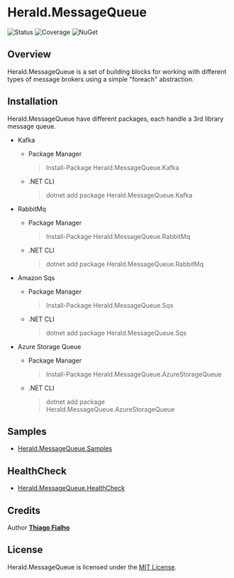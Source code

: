# Herald.MessageQueue

![Status](https://github.com/tcfialho/Herald.MessageQueue/workflows/Herald.MessageQueue/badge.svg) ![Coverage](https://codecov.io/gh/tcfialho/Herald.MessageQueue/branch/master/graph/badge.svg) ![NuGet](https://buildstats.info/nuget/Herald.MessageQueue)

## Overview
Herald.MessageQueue is a set of building blocks for working with different types of message brokers using a simple "foreach" abstraction.

## Installation

Herald.MessageQueue have different packages, each handle a 3rd library message queue.

- Kafka
    - Package Manager
        > Install-Package Herald.MessageQueue.Kafka
    - .NET CLI
        > dotnet add package Herald.MessageQueue.Kafka

- RabbitMq
    - Package Manager
        > Install-Package Herald.MessageQueue.RabbitMq
    - .NET CLI
        > dotnet add package Herald.MessageQueue.RabbitMq

- Amazon Sqs
    - Package Manager
        > Install-Package Herald.MessageQueue.Sqs
    - .NET CLI
        > dotnet add package Herald.MessageQueue.Sqs

- Azure Storage Queue
    - Package Manager
        > Install-Package Herald.MessageQueue.AzureStorageQueue
    - .NET CLI
        > dotnet add package Herald.MessageQueue.AzureStorageQueue

## Samples
- [Herald.MessageQueue.Samples](https://github.com/tcfialho/Herald.MessageQueue.Samples)

## HealthCheck
- [Herald.MessageQueue.HealthCheck](https://github.com/tcfialho/Herald.MessageQueue.HealthCheck)

## Credits

Author [**Thiago Fialho**](https://br.linkedin.com/in/thiago-fialho-139ab116)

## License

Herald.MessageQueue is licensed under the [MIT License](LICENSE).
